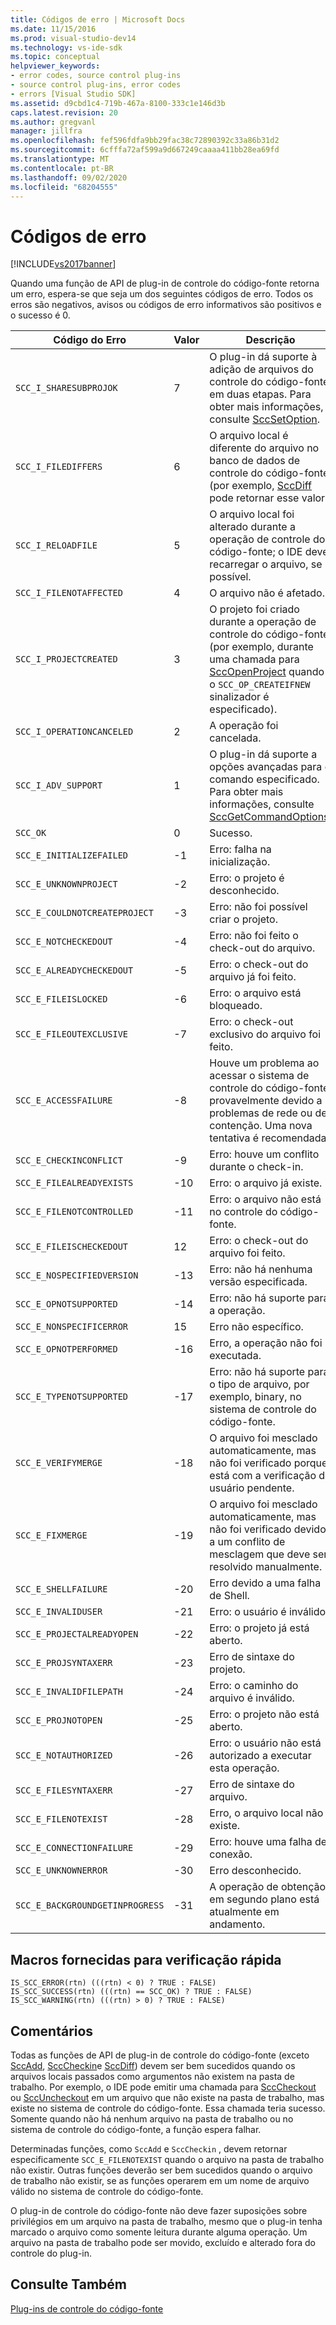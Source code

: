 ```yaml
---
title: Códigos de erro | Microsoft Docs
ms.date: 11/15/2016
ms.prod: visual-studio-dev14
ms.technology: vs-ide-sdk
ms.topic: conceptual
helpviewer_keywords:
- error codes, source control plug-ins
- source control plug-ins, error codes
- errors [Visual Studio SDK]
ms.assetid: d9cbd1c4-719b-467a-8100-333c1e146d3b
caps.latest.revision: 20
ms.author: gregvanl
manager: jillfra
ms.openlocfilehash: fef596fdfa9bb29fac38c72890392c33a86b31d2
ms.sourcegitcommit: 6cfffa72af599a9d667249caaaa411bb28ea69fd
ms.translationtype: MT
ms.contentlocale: pt-BR
ms.lasthandoff: 09/02/2020
ms.locfileid: "68204555"
---
```

# <a name="error-codes"></a>Códigos de erro
[!INCLUDE[vs2017banner](../includes/vs2017banner.md)]

Quando uma função de API de plug-in de controle do código-fonte retorna um erro, espera-se que seja um dos seguintes códigos de erro. Todos os erros são negativos, avisos ou códigos de erro informativos são positivos e o sucesso é 0.  
  
|Código do Erro|Valor|Descrição|  
|----------------|-----------|-----------------|  
|`SCC_I_SHARESUBPROJOK`|7|O plug-in dá suporte à adição de arquivos do controle do código-fonte em duas etapas. Para obter mais informações, consulte [SccSetOption](../extensibility/sccsetoption-function.md).|  
|`SCC_I_FILEDIFFERS`|6|O arquivo local é diferente do arquivo no banco de dados de controle do código-fonte (por exemplo, [SccDiff](../extensibility/sccdiff-function.md) pode retornar esse valor).|  
|`SCC_I_RELOADFILE`|5|O arquivo local foi alterado durante a operação de controle do código-fonte; o IDE deve recarregar o arquivo, se possível.|  
|`SCC_I_FILENOTAFFECTED`|4|O arquivo não é afetado.|  
|`SCC_I_PROJECTCREATED`|3|O projeto foi criado durante a operação de controle do código-fonte (por exemplo, durante uma chamada para [SccOpenProject](../extensibility/sccopenproject-function.md) quando o `SCC_OP_CREATEIFNEW` sinalizador é especificado).|  
|`SCC_I_OPERATIONCANCELED`|2|A operação foi cancelada.|  
|`SCC_I_ADV_SUPPORT`|1|O plug-in dá suporte a opções avançadas para o comando especificado. Para obter mais informações, consulte [SccGetCommandOptions](../extensibility/sccgetcommandoptions-function.md).|  
|`SCC_OK`|0|Sucesso.|  
|`SCC_E_INITIALIZEFAILED`|-1|Erro: falha na inicialização.|  
|`SCC_E_UNKNOWNPROJECT`|-2|Erro: o projeto é desconhecido.|  
|`SCC_E_COULDNOTCREATEPROJECT`|-3|Erro: não foi possível criar o projeto.|  
|`SCC_E_NOTCHECKEDOUT`|-4|Erro: não foi feito o check-out do arquivo.|  
|`SCC_E_ALREADYCHECKEDOUT`|-5|Erro: o check-out do arquivo já foi feito.|  
|`SCC_E_FILEISLOCKED`|-6|Erro: o arquivo está bloqueado.|  
|`SCC_E_FILEOUTEXCLUSIVE`|-7|Erro: o check-out exclusivo do arquivo foi feito.|  
|`SCC_E_ACCESSFAILURE`|-8|Houve um problema ao acessar o sistema de controle do código-fonte, provavelmente devido a problemas de rede ou de contenção. Uma nova tentativa é recomendada.|  
|`SCC_E_CHECKINCONFLICT`|-9|Erro: houve um conflito durante o check-in.|  
|`SCC_E_FILEALREADYEXISTS`|-10|Erro: o arquivo já existe.|  
|`SCC_E_FILENOTCONTROLLED`|-11|Erro: o arquivo não está no controle do código-fonte.|  
|`SCC_E_FILEISCHECKEDOUT`|12|Erro: o check-out do arquivo foi feito.|  
|`SCC_E_NOSPECIFIEDVERSION`|-13|Erro: não há nenhuma versão especificada.|  
|`SCC_E_OPNOTSUPPORTED`|-14|Erro: não há suporte para a operação.|  
|`SCC_E_NONSPECIFICERROR`|15|Erro não específico.|  
|`SCC_E_OPNOTPERFORMED`|-16|Erro, a operação não foi executada.|  
|`SCC_E_TYPENOTSUPPORTED`|-17|Erro: não há suporte para o tipo de arquivo, por exemplo, binary, no sistema de controle do código-fonte.|  
|`SCC_E_VERIFYMERGE`|-18|O arquivo foi mesclado automaticamente, mas não foi verificado porque está com a verificação do usuário pendente.|  
|`SCC_E_FIXMERGE`|-19|O arquivo foi mesclado automaticamente, mas não foi verificado devido a um conflito de mesclagem que deve ser resolvido manualmente.|  
|`SCC_E_SHELLFAILURE`|-20|Erro devido a uma falha de Shell.|  
|`SCC_E_INVALIDUSER`|-21|Erro: o usuário é inválido.|  
|`SCC_E_PROJECTALREADYOPEN`|-22|Erro: o projeto já está aberto.|  
|`SCC_E_PROJSYNTAXERR`|-23|Erro de sintaxe do projeto.|  
|`SCC_E_INVALIDFILEPATH`|-24|Erro: o caminho do arquivo é inválido.|  
|`SCC_E_PROJNOTOPEN`|-25|Erro: o projeto não está aberto.|  
|`SCC_E_NOTAUTHORIZED`|-26|Erro: o usuário não está autorizado a executar esta operação.|  
|`SCC_E_FILESYNTAXERR`|-27|Erro de sintaxe do arquivo.|  
|`SCC_E_FILENOTEXIST`|-28|Erro, o arquivo local não existe.|  
|`SCC_E_CONNECTIONFAILURE`|-29|Erro: houve uma falha de conexão.|  
|`SCC_E_UNKNOWNERROR`|-30|Erro desconhecido.|  
|`SCC_E_BACKGROUNDGETINPROGRESS`|-31|A operação de obtenção em segundo plano está atualmente em andamento.|  
  
## <a name="macros-provided-for-quick-checking"></a>Macros fornecidas para verificação rápida  
  
```cpp#  
IS_SCC_ERROR(rtn) (((rtn) < 0) ? TRUE : FALSE)  
IS_SCC_SUCCESS(rtn) (((rtn) == SCC_OK) ? TRUE : FALSE)  
IS_SCC_WARNING(rtn) (((rtn) > 0) ? TRUE : FALSE)  
```  
  
## <a name="remarks"></a>Comentários  
 Todas as funções de API de plug-in de controle do código-fonte (exceto [SccAdd](../extensibility/sccadd-function.md), [SccCheckin](../extensibility/scccheckin-function.md)e [SccDiff](../extensibility/sccdiff-function.md)) devem ser bem sucedidos quando os arquivos locais passados como argumentos não existem na pasta de trabalho. Por exemplo, o IDE pode emitir uma chamada para [SccCheckout](../extensibility/scccheckout-function.md) ou [SccUncheckout](../extensibility/sccuncheckout-function.md) em um arquivo que não existe na pasta de trabalho, mas existe no sistema de controle do código-fonte. Essa chamada teria sucesso. Somente quando não há nenhum arquivo na pasta de trabalho ou no sistema de controle do código-fonte, a função espera falhar.  
  
 Determinadas funções, como `SccAdd` e `SccCheckin` , devem retornar especificamente `SCC_E_FILENOTEXIST` quando o arquivo na pasta de trabalho não existir. Outras funções deverão ser bem sucedidos quando o arquivo de trabalho não existir, se as funções operarem em um nome de arquivo válido no sistema de controle do código-fonte.  
  
 O plug-in de controle do código-fonte não deve fazer suposições sobre privilégios em um arquivo na pasta de trabalho, mesmo que o plug-in tenha marcado o arquivo como somente leitura durante alguma operação. Um arquivo na pasta de trabalho pode ser movido, excluído e alterado fora do controle do plug-in.  
  
## <a name="see-also"></a>Consulte Também  
 [Plug-ins de controle do código-fonte](../extensibility/source-control-plug-ins.md)
